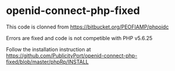 # openid-connect-php-fixed

This code is clonned from https://bitbucket.org/PEOFIAMP/phpoidc

Errors are fixed and code is not competible with PHP v5.6.25

Follow the installation instruction at https://github.com/PublicityPort/openid-connect-php-fixed/blob/master/phpRp/INSTALL
